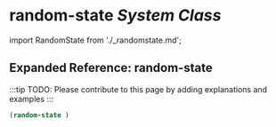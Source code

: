 # **random-state** *System Class*

import RandomState from './_randomstate.md';

<RandomState />

## Expanded Reference: random-state

:::tip
TODO: Please contribute to this page by adding explanations and examples
:::

```lisp
(random-state )
```

